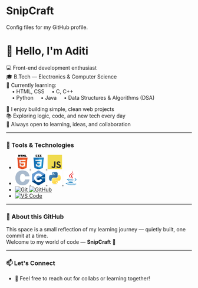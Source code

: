 # SnipCraft
Config files for my GitHub profile.

# 👋 Hello, I'm Aditi

💻 Front-end development enthusiast  
🎓 B.Tech — Electronics & Computer Science  
🌱 Currently learning:  
&nbsp;&nbsp;&nbsp;&nbsp;• HTML, CSS
&nbsp;&nbsp;&nbsp;&nbsp;• C, C++  
&nbsp;&nbsp;&nbsp;&nbsp;• Python 
&nbsp;&nbsp;&nbsp;&nbsp;• Java
&nbsp;&nbsp;&nbsp;&nbsp;• Data Structures & Algorithms (DSA)

🚀 I enjoy building simple, clean web projects  
📚 Exploring logic, code, and new tech every day  
🤝 Always open to learning, ideas, and collaboration

---

### 🔧 Tools & Technologies
- <a href="https://www.w3.org/html/" target="_blank" rel="noreferrer"> <img src="https://raw.githubusercontent.com/devicons/devicon/master/icons/html5/html5-original-wordmark.svg" alt="html5" width="40" height="40"/> </a> <a href="https://www.w3schools.com/css/" target="_blank" rel="noreferrer"> <img src="https://raw.githubusercontent.com/devicons/devicon/master/icons/css3/css3-original-wordmark.svg" alt="css3" width="40" height="40"/> </a> <a href="https://developer.mozilla.org/en-US/docs/Web/JavaScript" target="_blank" rel="noreferrer"> <img src="https://raw.githubusercontent.com/devicons/devicon/master/icons/javascript/javascript-original.svg" alt="javascript" width="40" height="40"/> </a>
- <a href="https://www.cprogramming.com/" target="_blank" rel="noreferrer"> <img src="https://raw.githubusercontent.com/devicons/devicon/master/icons/c/c-original.svg" alt="c" width="40" height="40"/> </a> <a href="https://cppprogramming.com/" target="_blank" rel="noreferrer"> <img src="https://raw.githubusercontent.com/devicons/devicon/master/icons/cplusplus/cplusplus-original.svg" alt="cplusplus" width="40" height="40"/> </a> <a href="https://www.python.org" target="_blank" rel="noreferrer"> <img src="https://raw.githubusercontent.com/devicons/devicon/master/icons/python/python-original.svg" alt="python" width="40" height="40"/> </a> <a href="https://www.java.com" target="_blank" rel="noreferrer"> <img src="https://raw.githubusercontent.com/devicons/devicon/master/icons/java/java-original.svg" alt="java" width="40" height="40"/> </a>  
- <a href="https://git-scm.com/" target="_blank" rel="noreferrer"> <img src="https://cdn.jsdelivr.net/gh/devicons/devicon/icons/git/git-original.svg" width="40" height="40" alt="Git" /> </a> <a href="https://github.com/" target="_blank" rel="noreferrer" > <img src="https://cdn.jsdelivr.net/gh/devicons/devicon/icons/github/github-original.svg" width="40" height="40" alt="GitHub" /> </a>
- <a href="https://code.visualstudio.com/" target="_blank" rel="noreferrer"><img src="https://cdn.jsdelivr.net/gh/devicons/devicon/icons/vscode/vscode-original.svg" width="30" height="30" alt="VS Code" /></a>

---

### 📝 About this GitHub
This space is a small reflection of my learning journey — quietly built, one commit at a time.  
Welcome to my world of code — **SnipCraft** 🌿

---

### 📫 Let's Connect
- 💬 Feel free to reach out for collabs or learning together!
